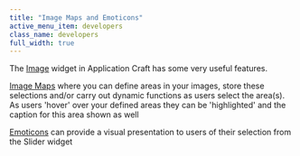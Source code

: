```yaml
---
title: "Image Maps and Emoticons"
active_menu_item: developers
class_name: developers
full_width: true
---
```



The [Image](../../widget-properties-events/common/image) widget in Application Craft has some very useful features.

[Image Maps](image-maps) where you can define areas in your images, store these selections and/or carry out dynamic functions as users select the area(s). As users 'hover' over your defined areas they can be 'highlighted' and the caption for this area shown as well

[Emoticons](emoticons) can provide a visual presentation to users of their selection from the Slider widget

